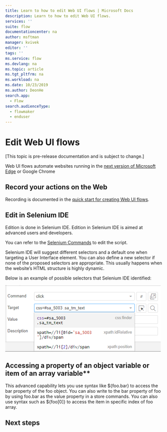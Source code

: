 ```yaml
---
title: Learn to how to edit Web UI flows | Microsoft Docs
description: Learn to how to edit Web UI flows.
services: ''
suite: flow
documentationcenter: na
author: msftman
manager: kvivek
editor: ''
tags: ''
ms.service: flow
ms.devlang: na
ms.topic: article
ms.tgt_pltfrm: na
ms.workload: na
ms.date: 10/23/2019
ms.author: DeonHe
search.app: 
  - Flow
search.audienceType: 
  - flowmaker
  - enduser
---
```

# Edit Web UI flows

[This topic is pre-release documentation and is subject to change.]

Web UI flows automate websites running in the [next version of Microsoft
Edge](https://www.microsoftedgeinsider.com/) or Google Chrome

## Record your actions on the Web

Recording is documented in the [quick start for creating Web UI flows](create-web.md).

## Edit in Selenium IDE

Edition is done in Selenium IDE. Edition in Selenium IDE is aimed at advanced users and developers.

You can refer to the [Selenium Commands](https://www.seleniumhq.org/selenium-ide/docs/en/api/commands/) to edit the script.

Selenium IDE will suggest different selectors and a default one when targeting a User Interface element. You can also define a new selector if none of the proposed selectors are appropriate. This usually happens when the website’s HTML structure is highly dynamic.

Below is an example of possible selectors that Selenium IDE identified:

![](../media/edit-web/33cb0d934dcf386163edcb1ef2fe8310.png)

## Accessing a property of an object variable or item of an array variable**

This advanced capability lets you use syntax like \${foo.bar} to access the bar property of the foo object. You can also write to the bar property of foo by using foo.bar as the value property in a store commands. You can also use syntax such as \${foo[0]} to access the item in specific index of foo array.

## Next steps


